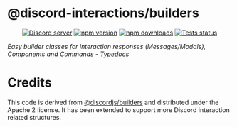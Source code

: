 # @discord-interactions/builders
<div align="center">
  <p>
    <a href="https://discord.gg/BTXJmW4Bh7"><img src="https://img.shields.io/discord/395423304112013334?logo=discord&logoColor=white" alt="Discord server" /></a>
    <a href="https://www.npmjs.com/package/@discord-interactions/builders"><img src="https://img.shields.io/npm/v/@discord-interactions/builders.svg?maxAge=3600" alt="npm version" /></a>
    <a href="https://www.npmjs.com/package/@discord-interactions/builders"><img src="https://img.shields.io/npm/dt/@discord-interactions/builders.svg?maxAge=3600" alt="npm downloads" /></a>
    <a href="https://github.com/ssMMiles/discord-interactions/actions"><img src="https://github.com/ssMMiles/discord-interactions/actions/workflows/tests.yml/badge.svg" alt="Tests status" /></a>
  </p>
</div>

*Easy builder classes for interaction responses (Messages/Modals), Components and Commands - [Typedocs](./docs/typedoc/modules.md)*

# Credits
This code is derived from [@discordjs/builders](https://github.com/IanMitchell/interaction-kit/packages/discord-api) and distributed under the Apache 2 license. It has been extended to support more Discord interaction related structures.